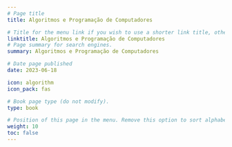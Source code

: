 ```yaml
---
# Page title
title: Algoritmos e Programação de Computadores 

# Title for the menu link if you wish to use a shorter link title, otherwise remove this option.
linktitle: Algoritmos e Programação de Computadores
# Page summary for search engines.
summary: Algoritmos e Programação de Computadores

# Date page published
date: 2023-06-18

icon: algorithm
icon_pack: fas

# Book page type (do not modify).
type: book

# Position of this page in the menu. Remove this option to sort alphabetically.
weight: 10
toc: false
---
```

